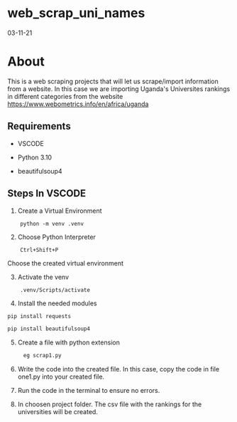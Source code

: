 # web_scrap_uni_names
03-11-21

# About
This is a web scraping projects that will let us scrape/import information from a website. In this case we are importing Uganda's Universites rankings in different categories from the website https://www.webometrics.info/en/africa/uganda

## Requirements
- VSCODE

- Python 3.10

- beautifulsoup4

## Steps In VSCODE

1. Create a Virtual Environment
```
    python -m venv .venv
```

2. Choose Python Interpreter
```
    Ctrl+Shift+P
```

Choose the created virtual environment

3. Activate the venv
```
    .venv/Scripts/activate
```
4. Install the needed modules
```bash
pip install requests
```
```bash
pip install beautifulsoup4
```
5. Create a file with python extension
```bash
     eg scrap1.py
``` 
6. Write the code into the created file. In this case, copy the code in file one1.py into your created file.

7. Run the code in the terminal to ensure no errors.
 
8. In choosen project folder. The csv file with the rankings for the universities will be created.
